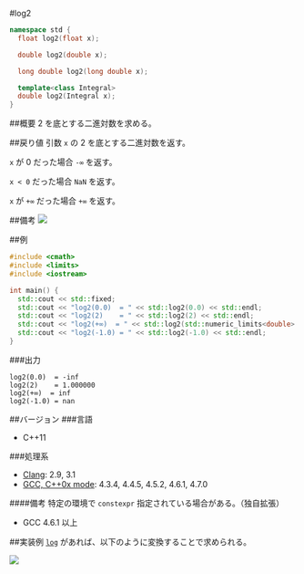 #log2
```cpp
namespace std {
  float log2(float x);

  double log2(double x);

  long double log2(long double x);

  template<class Integral>
  double log2(Integral x);
}
```

##概要
2 を底とする二進対数を求める。


##戻り値
引数 `x` の 2 を底とする二進対数を返す。

`x` が 0 だった場合 `-∞` を返す。

`x < 0` だった場合 `NaN` を返す。

`x` が `+∞` だった場合 `+∞` を返す。


##備考
![](https://github.com/cpprefjp/image/raw/master/reference/cmath/log2/log2.png)


##例
```cpp
#include <cmath>
#include <limits>
#include <iostream>

int main() {
  std::cout << std::fixed;
  std::cout << "log2(0.0)  = " << std::log2(0.0) << std::endl;
  std::cout << "log2(2)    = " << std::log2(2) << std::endl;
  std::cout << "log2(+∞)  = " << std::log2(std::numeric_limits<double>::infinity()) << std::endl;
  std::cout << "log2(-1.0) = " << std::log2(-1.0) << std::endl;
}
```

###出力
```
log2(0.0)  = -inf
log2(2)    = 1.000000
log2(+∞)  = inf
log2(-1.0) = nan
```

##バージョン
###言語
- C++11

###処理系
- [Clang](/implementation#clang.md): 2.9, 3.1
- [GCC, C++0x mode](/implementation#gcc.md): 4.3.4, 4.4.5, 4.5.2, 4.6.1, 4.7.0

####備考
特定の環境で `constexpr` 指定されている場合がある。（独自拡張）
- GCC 4.6.1 以上


##実装例
[`log`](./log.md) があれば、以下のように変換することで求められる。

![](https://github.com/cpprefjp/image/raw/master/reference/cmath/log2/log2_formula.png)

